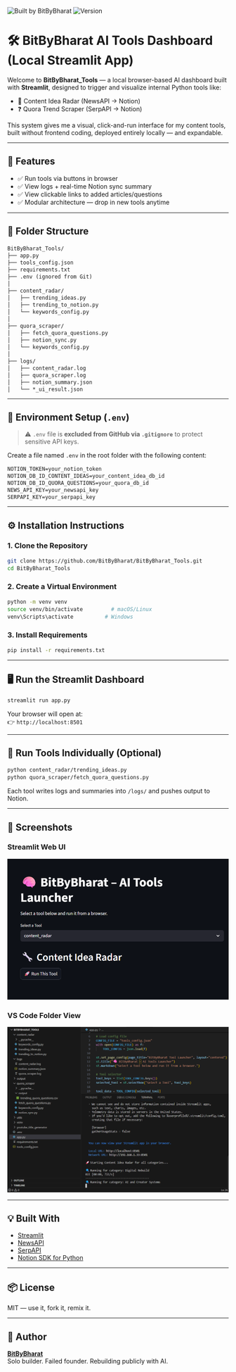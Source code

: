 ![Built by BitByBharat](https://img.shields.io/badge/Built%20by-BitByBharat💡-blueviolet?style=for-the-badge)
![Version](https://img.shields.io/badge/version-v1.0.0-green?style=for-the-badge)

# 🛠️ BitByBharat AI Tools Dashboard (Local Streamlit App)

Welcome to **BitByBharat_Tools** — a local browser-based AI dashboard built with **Streamlit**, designed to trigger and visualize internal Python tools like:

- 🧠 Content Idea Radar (NewsAPI → Notion)
- ❓ Quora Trend Scraper (SerpAPI → Notion)

This system gives me a visual, click-and-run interface for my content tools, built without frontend coding, deployed entirely locally — and expandable.

---

## 📌 Features

- ✅ Run tools via buttons in browser
- ✅ View logs + real-time Notion sync summary
- ✅ View clickable links to added articles/questions
- ✅ Modular architecture — drop in new tools anytime

---

## 🧱 Folder Structure

```
BitByBharat_Tools/
├── app.py
├── tools_config.json
├── requirements.txt
├── .env (ignored from Git)
│
├── content_radar/
│   ├── trending_ideas.py
│   ├── trending_to_notion.py
│   └── keywords_config.py
│
├── quora_scraper/
│   ├── fetch_quora_questions.py
│   ├── notion_sync.py
│   └── keywords_config.py
│
├── logs/
│   ├── content_radar.log
│   ├── quora_scraper.log
│   ├── notion_summary.json
│   └── *_ui_result.json
```

---

## 🔐 Environment Setup (`.env`)

> ⚠️ `.env` file is **excluded from GitHub via `.gitignore`** to protect sensitive API keys.

Create a file named `.env` in the root folder with the following content:

```env
NOTION_TOKEN=your_notion_token
NOTION_DB_ID_CONTENT_IDEAS=your_content_idea_db_id
NOTION_DB_ID_QUORA_QUESTIONS=your_quora_db_id
NEWS_API_KEY=your_newsapi_key
SERPAPI_KEY=your_serpapi_key
```

---

## ⚙️ Installation Instructions

### 1. Clone the Repository

```bash
git clone https://github.com/BitByBharat/BitByBharat_Tools.git
cd BitByBharat_Tools
```

### 2. Create a Virtual Environment

```bash
python -m venv venv
source venv/bin/activate         # macOS/Linux
venv\Scripts\activate          # Windows
```

### 3. Install Requirements

```bash
pip install -r requirements.txt
```

---

## 🖥️ Run the Streamlit Dashboard

```bash
streamlit run app.py
```

Your browser will open at:  
👉 `http://localhost:8501`

---

## 🧪 Run Tools Individually (Optional)

```bash
python content_radar/trending_ideas.py
python quora_scraper/fetch_quora_questions.py
```

Each tool writes logs and summaries into `/logs/` and pushes output to Notion.

---

## 📸 Screenshots

### Streamlit Web UI
![Streamlit_UI](assets/Streamlit_UI.png)

### VS Code Folder View
![Streamlit_VS_Code](assets/Streamlit_VS_Code_.png)

---

## 💡 Built With

- [Streamlit](https://streamlit.io)
- [NewsAPI](https://newsapi.org)
- [SerpAPI](https://serpapi.com)
- [Notion SDK for Python](https://developers.notion.com)

---

## 📦 License

MIT — use it, fork it, remix it.

---

## 👋 Author

**[BitByBharat](https://bitbybharat.com)**  
Solo builder. Failed founder. Rebuilding publicly with AI.